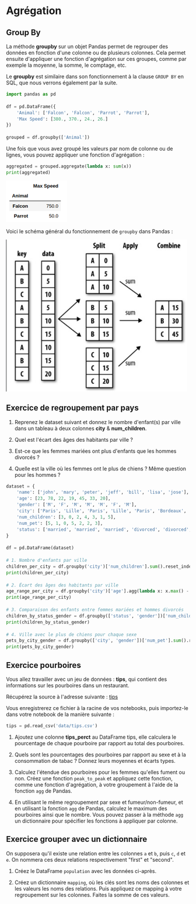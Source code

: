 # Agrégation

## Group By

La méthode **groupby** sur un objet Pandas permet de regrouper des données en fonction d'une colonne ou de plusieurs colonnes. Cela permet ensuite d'appliquer une fonction d'agrégation sur ces groupes, comme par exemple la moyenne, la somme, le comptage, etc.

Le **groupby** est similaire dans son fonctionnement à la clause `GROUP BY` en SQL, que nous verrons également par la suite.

```python
import pandas as pd

df = pd.DataFrame({
    'Animal': ['Falcon', 'Falcon', 'Parrot', 'Parrot'],
    'Max Speed': [380., 370., 24., 26.]
})

grouped = df.groupby(['Animal'])
```

Une fois que vous avez groupé les valeurs par nom de colonne ou de lignes, vous pouvez appliquer une fonction d'agrégation :

```python
aggregated = grouped.aggregate(lambda x: sum(x))
print(aggregated)
```

![groupby appliquer une fonction d'agrégation](images/groupby001.png)

Voici le schéma général du fonctionnement de `groupby` dans Pandas :

![groupby schéma](images/groupby003.png)


## Exercice de regroupement par pays

1. Reprenez le dataset suivant et donnez le nombre d'enfant(s) par ville dans un tableau à deux colonnes **city** & **num_children**.

2. Quel est l'écart des âges des habitants par ville ?

3. Est-ce que les femmes mariées ont plus d'enfants que les hommes divorcés ?

4. Quelle est la ville où les femmes ont le plus de chiens ? Même question pour les hommes ?

```python
dataset = {
    'name': ['john', 'mary', 'peter', 'jeff', 'bill', 'lisa', 'jose'],
    'age': [23, 78, 22, 19, 45, 33, 20],
    'gender': ['M', 'F', 'M', 'M', 'M', 'F', 'M'],
    'city': ['Paris', 'Lille', 'Paris', 'Lille', 'Paris', 'Bordeaux', 'Bordeaux'],
    'num_children': [3, 0, 2, 4, 3, 1, 5],
    'num_pet': [5, 1, 0, 5, 2, 2, 3],
    'status': ['married', 'married', 'married', 'divorced', 'divorced', 'married', 'married']
}

df = pd.DataFrame(dataset)

# 1. Nombre d'enfants par ville
children_per_city = df.groupby('city')['num_children'].sum().reset_index(name='num_children')
print(children_per_city)

# 2. Écart des âges des habitants par ville
age_range_per_city = df.groupby('city')['age'].agg(lambda x: x.max() - x.min()).reset_index(name='age_range')
print(age_range_per_city)

# 3. Comparaison des enfants entre femmes mariées et hommes divorcés
children_by_status_gender = df.groupby(['status', 'gender'])['num_children'].mean().reset_index()
print(children_by_status_gender)

# 4. Ville avec le plus de chiens pour chaque sexe
pets_by_city_gender = df.groupby(['city', 'gender'])['num_pet'].sum().reset_index()
print(pets_by_city_gender)
```

## Exercice pourboires

Vous allez travailler avec un jeu de données : **tips**, qui contient des informations sur les pourboires dans un restaurant.

Récupérez la source à l'adresse suivante : [tips](https://github.com/pandas-dev/pandas/blob/master/doc/data/tips.csv)

Vous enregistrerez ce fichier à la racine de vos notebooks, puis importez-le dans votre notebook de la manière suivante :

```python
tips = pd.read_csv('data/tips.csv')
```

1. Ajoutez une colonne **tips_perct** au DataFrame tips, elle calculera le pourcentage de chaque pourboire par rapport au total des pourboires.

2. Quels sont les pourcentages des pourboires par rapport au sexe et à la consommation de tabac ? Donnez leurs moyennes et écarts types.

3. Calculez l'étendue des pourboires pour les femmes qu'elles fument ou non. Créez une fonction `peak_to_peak` et appliquez cette fonction, comme une fonction d'agrégation, à votre groupement à l'aide de la fonction `agg` de Pandas.

4. En utilisant le même regroupement par sexe et fumeur/non-fumeur, et en utilisant la fonction `agg` de Pandas, calculez le maximum des pourboires ainsi que le nombre. Vous pouvez passer à la méthode `agg` un dictionnaire pour spécifier les fonctions à appliquer par colonne.


## Exercice grouper avec un dictionnaire

On supposera qu'il existe une relation entre les colonnes `a` et `b`, puis `c`, `d` et `e`. On nommera ces deux relations respectivement "first" et "second".

1. Créez le DataFrame `population` avec les données ci-après.

2. Créez un dictionnaire `mapping`, où les clés sont les noms des colonnes et les valeurs les noms des relations. Puis appliquez ce mapping à votre regroupement sur les colonnes. Faites la somme de ces valeurs.
